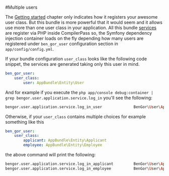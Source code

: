 #Multiple users

The [Getting started](getting_started.md) chapter only indicates how it registers your awesome user class. But this
bundle is more powerful that it would seem and it allows use more than one user class in your application. All this
bundle [services](service_reference.md) are register via PHP inside CompilerPass so, the Symfony dependency injection
container loads on the fly depending how many users are registered under `ben_gor_user` configuration section in
`app/config/config.yml`.

If your bundle configuration `user_class` looks like the following code snippet, the services are generated taking
only this user in mind. 
```yml
ben_gor_user:
    user_class:
        user: AppBundle\Entity\User
```
And for example if you execute the `php app/console debug:container | grep bengor.user.application.service.log_in`
you'll see the following:
```bash
bengor.user.application.service.log_in_user              BenGor\User\Application\Service\LogOutUserService
```
Otherwise, if your `user_class` contains multiple choices for example something like this
```yml
ben_gor_user:
    user_class:
        applicant: AppBundle\Entity\Applicant
        employee: AppBundle\Entity\Employee
```
the above command will print the following:
```bash
bengor.user.application.service.log_in_applicant         BenGor\User\Application\Service\LogOutUserService
bengor.user.application.service.log_in_employee          BenGor\User\Application\Service\LogOutUserService
```
